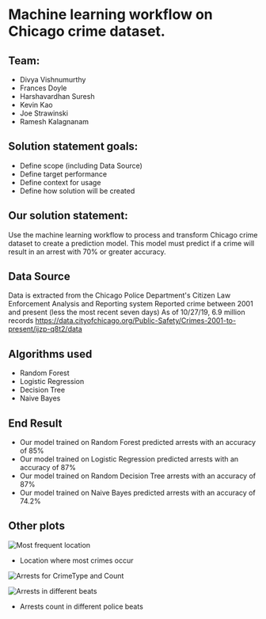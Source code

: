 # Machine learning workflow on Chicago crime dataset.

## Team:

* Divya Vishnumurthy
* Frances Doyle
* Harshavardhan Suresh
* Kevin Kao
* Joe Strawinski
* Ramesh Kalagnanam

## Solution statement goals:
* Define scope (including Data Source)
* Define target performance
* Define context for usage
* Define how solution will be created


## Our solution statement:
Use the machine learning workflow to process and transform Chicago crime dataset to create a prediction model. This model must predict if a crime will result in an arrest with 70% or greater accuracy.

## Data Source
Data is extracted from the Chicago Police Department's Citizen Law Enforcement Analysis and Reporting system
Reported crime between 2001 and present (less the most recent seven days)
As of 10/27/19, 6.9 million records
https://data.cityofchicago.org/Public-Safety/Crimes-2001-to-present/ijzp-q8t2/data


## Algorithms used
 * Random Forest
 * Logistic Regression
 * Decision Tree
 * Naive Bayes
 
## End Result
 * Our model trained on Random Forest predicted arrests with an accuracy of 85%
 * Our model trained on Logistic Regression predicted arrests with an accuracy of 87%
 * Our model trained on Random Decision Tree arrests with an accuracy of 87%
 * Our model trained on Naive Bayes predicted arrests with an accuracy of 74.2%
 
## Other plots

 ![Most frequent location](https://github.com/divyatv/Project3/blob/master/Images/Street_most_dangerous.png)
  * Location where most crimes occur
  
 ![Arrests for CrimeType and Count](https://github.com/divyatv/Project3/blob/master/Images/PrimaryTypechart.png)
  
 ![Arrests in different beats](https://github.com/divyatv/Project3/blob/master/Images/map_ward_arrest_plot.PNG)
  * Arrests count in different police beats
 
 



 


